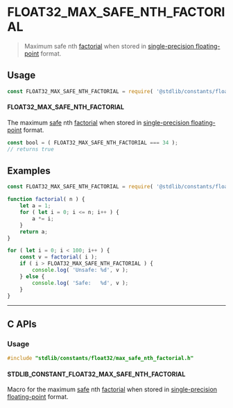 <!--

@license Apache-2.0

Copyright (c) 2024 The Stdlib Authors.

Licensed under the Apache License, Version 2.0 (the "License");
you may not use this file except in compliance with the License.
You may obtain a copy of the License at

   http://www.apache.org/licenses/LICENSE-2.0

Unless required by applicable law or agreed to in writing, software
distributed under the License is distributed on an "AS IS" BASIS,
WITHOUT WARRANTIES OR CONDITIONS OF ANY KIND, either express or implied.
See the License for the specific language governing permissions and
limitations under the License.

-->

# FLOAT32_MAX_SAFE_NTH_FACTORIAL

> Maximum safe nth [factorial][factorial] when stored in [single-precision floating-point][ieee754] format.

<section class="usage">

## Usage

<!-- eslint-disable id-length -->

```javascript
const FLOAT32_MAX_SAFE_NTH_FACTORIAL = require( '@stdlib/constants/float32/max-safe-nth-factorial' );
```

#### FLOAT32_MAX_SAFE_NTH_FACTORIAL

The maximum [safe][safe-integers] nth [factorial][factorial] when stored in [single-precision floating-point][ieee754] format.

<!-- eslint-disable id-length -->

```javascript
const bool = ( FLOAT32_MAX_SAFE_NTH_FACTORIAL === 34 );
// returns true
```

</section>

<!-- /.usage -->

<section class="examples">

## Examples

<!-- eslint-disable id-length -->

<!-- eslint no-undef: "error" -->

```javascript
const FLOAT32_MAX_SAFE_NTH_FACTORIAL = require( '@stdlib/constants/float32/max-safe-nth-factorial' );

function factorial( n ) {
    let a = 1;
    for ( let i = 0; i <= n; i++ ) {
        a *= i;
    }
    return a;
}

for ( let i = 0; i < 100; i++ ) {
    const v = factorial( i );
    if ( i > FLOAT32_MAX_SAFE_NTH_FACTORIAL ) {
        console.log( 'Unsafe: %d', v );
    } else {
        console.log( 'Safe:   %d', v );
    }
}
```

</section>

<!-- /.examples -->

<!-- C interface documentation. -->

* * *

<section class="c">

## C APIs

<!-- Section to include introductory text. Make sure to keep an empty line after the intro `section` element and another before the `/section` close. -->

<section class="intro">

</section>

<!-- /.intro -->

<!-- C usage documentation. -->

<section class="usage">

### Usage

```c
#include "stdlib/constants/float32/max_safe_nth_factorial.h"
```

#### STDLIB_CONSTANT_FLOAT32_MAX_SAFE_NTH_FACTORIAL

Macro for the maximum [safe][safe-integers] nth [factorial][factorial] when stored in [single-precision floating-point][ieee754] format.

</section>

<!-- /.usage -->

<!-- C API usage notes. Make sure to keep an empty line after the `section` element and another before the `/section` close. -->

<section class="notes">

</section>

<!-- /.notes -->

<!-- C API usage examples. -->

<section class="examples">

</section>

<!-- /.examples -->

</section>

<!-- /.c -->

<!-- Section for related `stdlib` packages. Do not manually edit this section, as it is automatically populated. -->

<section class="related">

</section>

<!-- /.related -->

<!-- Section for all links. Make sure to keep an empty line after the `section` element and another before the `/section` close. -->

<section class="links">

[safe-integers]: http://www.2ality.com/2013/10/safe-integers.html

[factorial]: https://en.wikipedia.org/wiki/Factorial

[ieee754]: https://en.wikipedia.org/wiki/IEEE_754-1985

<!-- <related-links> -->

<!-- </related-links> -->

</section>

<!-- /.links -->
